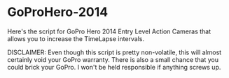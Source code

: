 # GoProHero-2014

Here's the script for GoPro Hero 2014 Entry Level Action Cameras that allows you to increase the TimeLapse intervals.

DISCLAIMER: Even though this script is pretty non-volatile,  this will almost certainly void your GoPro warranty. There is also a small chance that you could brick your GoPro. I won't be held responsible if anything screws up.
